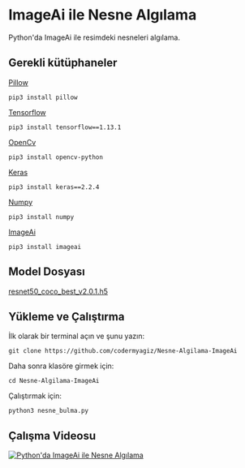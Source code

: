 # ImageAi ile Nesne Algılama

Python'da ImageAi ile resimdeki nesneleri algılama.

## Gerekli kütüphaneler
[Pillow](https://pypi.org/project/Pillow/)

    pip3 install pillow
[Tensorflow](https://pypi.org/project/tensorflow/)

    pip3 install tensorflow==1.13.1
[OpenCv](https://pypi.org/project/opencv-python/)

    pip3 install opencv-python
[Keras](https://pypi.org/project/Keras/)

    pip3 install keras==2.2.4
[Numpy](https://pypi.org/project/numpy/)

    pip3 install numpy
[ImageAi](https://pypi.org/project/imageai/)

    pip3 install imageai
## Model Dosyası

[resnet50_coco_best_v2.0.1.h5](https://github.com/OlafenwaMoses/ImageAI/releases/download/1.0/resnet50_coco_best_v2.0.1.h5)

## Yükleme ve Çalıştırma
İlk olarak bir terminal açın ve şunu yazın:

    git clone https://github.com/codermyagiz/Nesne-Algilama-ImageAi

Daha sonra klasöre girmek için:

    cd Nesne-Algilama-ImageAi
   Çalıştırmak için:


    python3 nesne_bulma.py

## Çalışma Videosu
[![Python'da ImageAi ile Nesne Algılama](https://img.youtube.com/vi/VRBN2cBtQFE/hqdefault.jpg)](https://www.youtube.com/watch?v=VRBN2cBtQFE)
